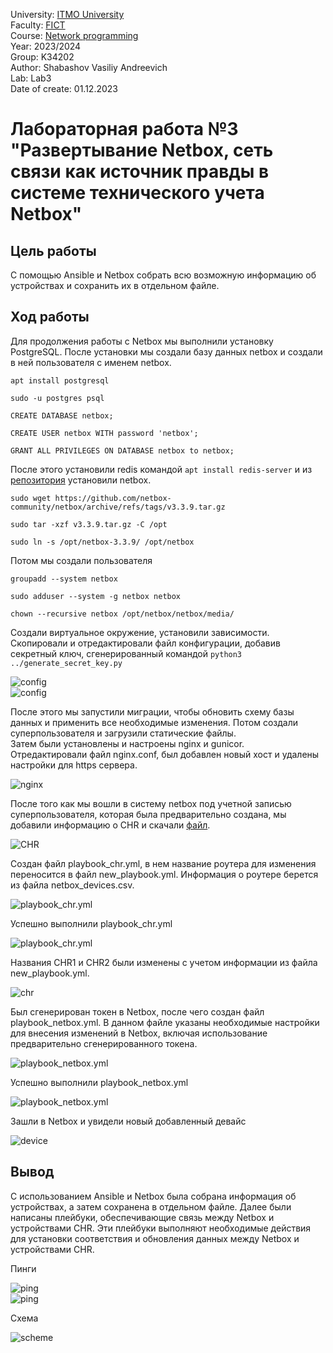 University: [ITMO University](https://itmo.ru/ru/) \
Faculty: [FICT](https://fict.itmo.ru) \
Course: [Network programming](https://github.com/itmo-ict-faculty/network-programming) \
Year: 2023/2024 \
Group: K34202 \
Author: Shabashov Vasiliy Andreevich \
Lab: Lab3 \
Date of create: 01.12.2023

# Лабораторная работа №3 "Развертывание Netbox, сеть связи как источник правды в системе технического учета Netbox"

## Цель работы
С помощью Ansible и Netbox собрать всю возможную информацию об устройствах и сохранить их в отдельном файле.

## Ход работы
Для продолжения работы с Netbox мы выполнили установку PostgreSQL. После установки мы создали базу данных netbox и создали в ней пользователя с именем netbox.
```
apt install postgresql
```
```
sudo -u postgres psql
```
```
CREATE DATABASE netbox;
```
```
CREATE USER netbox WITH password 'netbox';
```
```
GRANT ALL PRIVILEGES ON DATABASE netbox to netbox;
```
После этого установили redis командой ```apt install redis-server``` и из [репозитория](https://github.com/netbox-community/netbox/archive/v3.3.9.tar.gz) установили netbox.
```
sudo wget https://github.com/netbox-community/netbox/archive/refs/tags/v3.3.9.tar.gz
```
```
sudo tar -xzf v3.3.9.tar.gz -C /opt
```
```
sudo ln -s /opt/netbox-3.3.9/ /opt/netbox
```
Потом мы создали пользователя
```
groupadd --system netbox
```
```
sudo adduser --system -g netbox netbox
```
```
chown --recursive netbox /opt/netbox/netbox/media/
```
Создали виртуальное окружение, установили зависимости. \
Скопировали и отредактировали файл конфигурации, добавив секретный ключ, сгенерированный командой ```python3 ../generate_secret_key.py```

![config](1.png) \
![config](2.png)

После этого мы запустили миграции, чтобы обновить схему базы данных и применить все необходимые изменения. Потом создали суперпользователя и загрузили статические файлы. \
Затем были установлены и настроены nginx и gunicor. \
Отредактировали файл nginx.conf, был добавлен новый хост и удалены настройки для https сервера.

![nginx](3.png)

После того как мы вошли в систему netbox под учетной записью суперпользователя, которая была предварительно создана, мы добавили информацию о CHR и скачали [файл](netbox_devices.csv).

![CHR](4.png)

Создан файл playbook_chr.yml, в нем название роутера для изменения переносится в файл new_playbook.yml. Информация о роутере берется из файла netbox_devices.csv.

![playbook_chr.yml](5.png)

Успешно выполнили playbook_chr.yml

![playbook_chr.yml](6.png)

Названия CHR1 и CHR2 были изменены с учетом информации из файла new_playbook.yml.

![chr](7.png)

Был сгенерирован токен в Netbox, после чего создан файл playbook_netbox.yml. В данном файле указаны необходимые настройки для внесения изменений в Netbox, включая использование предварительно сгенерированного токена.

![playbook_netbox.yml](8.png)

Успешно выполнили playbook_netbox.yml

![playbook_netbox.yml](9.png)

Зашли в Netbox и увидели новый добавленный девайс

![device](10.png)

## Вывод
С использованием Ansible и Netbox была собрана информация об устройствах, а затем сохранена в отдельном файле. Далее были написаны плейбуки, обеспечивающие связь между Netbox и устройствами CHR. Эти плейбуки выполняют необходимые действия для установки соответствия и обновления данных между Netbox и устройствами CHR.

Пинги

![ping](11.png) \
![ping](12.png)

Схема

![scheme](scheme.png)
